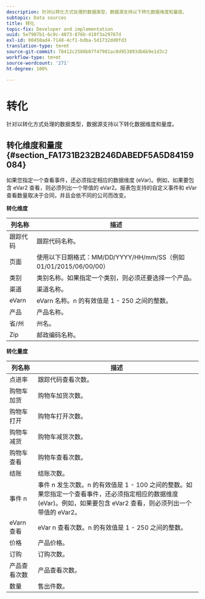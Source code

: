```yaml
---
description: 针对以转化方式处理的数据类型，数据源支持以下转化数据维度和量度。
subtopic: Data sources
title: 转化
topic-fix: Developer and implementation
uuid: 5e7907b1-6c9c-4073-876b-410f3a29767d
exl-id: 00450ad4-7148-4cf1-bdba-5d1732dd0fd3
translation-type: tm+mt
source-git-commit: 78412c2588b07f47981ac0d953893db6b9e1d3c2
workflow-type: tm+mt
source-wordcount: '271'
ht-degree: 100%

---
```


# 转化

针对以转化方式处理的数据类型，数据源支持以下转化数据维度和量度。

## 转化维度和量度 {#section_FA1731B232B246DABEDF5A5D84159084}

如果您指定一个查看事件，还必须指定相应的数据维度 (eVar)。例如，如果要包含 eVar2 查看，则必须列出一个带值的 eVar2。报表包支持的自定义事件和 eVar 查看数量取决于合同，并且会依不同的公司而改变。

<p class="head"> <b>转化维度</b> </p>

| 列名称 | 描述 |
|--- |--- |
| 跟踪代码 | 跟踪代码名称。 |
| 页面 | 使用以下日期格式：MM/DD/YYYY/HH/mm/SS（例如 01/01/2015/06/00/00） |
| 类别 | 类别名称。如果指定一个类别，则必须还要选择一个产品。 |
| 渠道 | 渠道名称。 |
| eVarn | eVarn 名称。n 的有效值是 1 - 250 之间的整数。 |
| 产品 | 产品名称。 |
| 省/州 | 州名。 |
| Zip | 邮政编码名称。 |

<p class="head"> <b>转化量度</b> </p>

| 列名称 | 描述 |
|--- |--- |
| 点进率 | 跟踪代码查看次数。 |
| 购物车加货 | 购物车加货次数。 |
| 购物车打开 | 购物车打开次数。 |
| 购物车减货 | 购物车减货次数。 |
| 购物车查看 | 购物车查看次数。 |
| 结账 | 结账次数。 |
| 事件 n | 事件 n 发生次数。n 的有效值是 1 - 100 之间的整数。如果您指定一个查看事件，还必须指定相应的数据维度 (eVar)。例如，如果要包含 eVar2 查看，则必须列出一个带值的 eVar2。 |
| eVarn 查看 | eVar n 查看次数。n 的有效值是 1 - 250 之间的整数。 |
| 价格 | 产品价格。 |
| 订购 | 订购次数。 |
| 产品查看次数 | 产品查看次数。 |
| 数量 | 售出件数。 |
